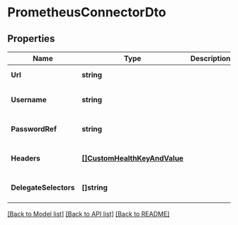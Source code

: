 # PrometheusConnectorDto

## Properties
Name | Type | Description | Notes
------------ | ------------- | ------------- | -------------
**Url** | **string** |  | [default to null]
**Username** | **string** |  | [optional] [default to null]
**PasswordRef** | **string** |  | [optional] [default to null]
**Headers** | [**[]CustomHealthKeyAndValue**](CustomHealthKeyAndValue.md) |  | [optional] [default to null]
**DelegateSelectors** | **[]string** |  | [optional] [default to null]

[[Back to Model list]](../README.md#documentation-for-models) [[Back to API list]](../README.md#documentation-for-api-endpoints) [[Back to README]](../README.md)

